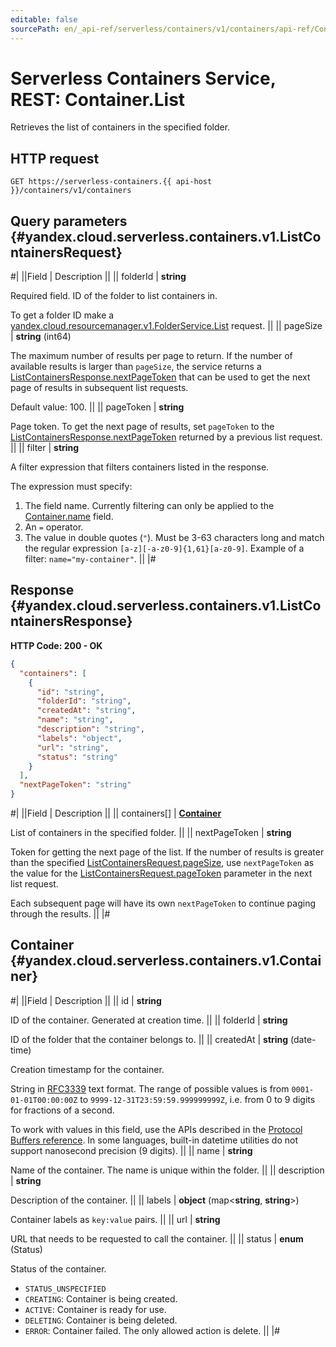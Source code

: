 ```yaml
---
editable: false
sourcePath: en/_api-ref/serverless/containers/v1/containers/api-ref/Container/list.md
---
```


# Serverless Containers Service, REST: Container.List

Retrieves the list of containers in the specified folder.

## HTTP request

```
GET https://serverless-containers.{{ api-host }}/containers/v1/containers
```

## Query parameters {#yandex.cloud.serverless.containers.v1.ListContainersRequest}

#|
||Field | Description ||
|| folderId | **string**

Required field. ID of the folder to list containers in.

To get a folder ID make a [yandex.cloud.resourcemanager.v1.FolderService.List](/docs/resource-manager/api-ref/Folder/list#List) request. ||
|| pageSize | **string** (int64)

The maximum number of results per page to return. If the number of available
results is larger than `pageSize`, the service returns a [ListContainersResponse.nextPageToken](#yandex.cloud.serverless.containers.v1.ListContainersResponse)
that can be used to get the next page of results in subsequent list requests.

Default value: 100. ||
|| pageToken | **string**

Page token. To get the next page of results, set `pageToken` to the
[ListContainersResponse.nextPageToken](#yandex.cloud.serverless.containers.v1.ListContainersResponse) returned by a previous list request. ||
|| filter | **string**

A filter expression that filters containers listed in the response.

The expression must specify:
1. The field name. Currently filtering can only be applied to the [Container.name](#yandex.cloud.serverless.containers.v1.Container) field.
2. An `=` operator.
3. The value in double quotes (`"`). Must be 3-63 characters long and match the regular expression `[a-z][-a-z0-9]{1,61}[a-z0-9]`.
Example of a filter: `name="my-container"`. ||
|#

## Response {#yandex.cloud.serverless.containers.v1.ListContainersResponse}

**HTTP Code: 200 - OK**

```json
{
  "containers": [
    {
      "id": "string",
      "folderId": "string",
      "createdAt": "string",
      "name": "string",
      "description": "string",
      "labels": "object",
      "url": "string",
      "status": "string"
    }
  ],
  "nextPageToken": "string"
}
```

#|
||Field | Description ||
|| containers[] | **[Container](#yandex.cloud.serverless.containers.v1.Container)**

List of containers in the specified folder. ||
|| nextPageToken | **string**

Token for getting the next page of the list. If the number of results is greater than
the specified [ListContainersRequest.pageSize](#yandex.cloud.serverless.containers.v1.ListContainersRequest), use `nextPageToken` as the value
for the [ListContainersRequest.pageToken](#yandex.cloud.serverless.containers.v1.ListContainersRequest) parameter in the next list request.

Each subsequent page will have its own `nextPageToken` to continue paging through the results. ||
|#

## Container {#yandex.cloud.serverless.containers.v1.Container}

#|
||Field | Description ||
|| id | **string**

ID of the container. Generated at creation time. ||
|| folderId | **string**

ID of the folder that the container belongs to. ||
|| createdAt | **string** (date-time)

Creation timestamp for the container.

String in [RFC3339](https://www.ietf.org/rfc/rfc3339.txt) text format. The range of possible values is from
`0001-01-01T00:00:00Z` to `9999-12-31T23:59:59.999999999Z`, i.e. from 0 to 9 digits for fractions of a second.

To work with values in this field, use the APIs described in the
[Protocol Buffers reference](https://developers.google.com/protocol-buffers/docs/reference/overview).
In some languages, built-in datetime utilities do not support nanosecond precision (9 digits). ||
|| name | **string**

Name of the container. The name is unique within the folder. ||
|| description | **string**

Description of the container. ||
|| labels | **object** (map<**string**, **string**>)

Container labels as `key:value` pairs. ||
|| url | **string**

URL that needs to be requested to call the container. ||
|| status | **enum** (Status)

Status of the container.

- `STATUS_UNSPECIFIED`
- `CREATING`: Container is being created.
- `ACTIVE`: Container is ready for use.
- `DELETING`: Container is being deleted.
- `ERROR`: Container failed. The only allowed action is delete. ||
|#